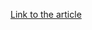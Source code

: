 [Link to the article](https://bleepingcomputer.com/news/security/brickerbot-author-claims-he-bricked-two-million-devices/)

